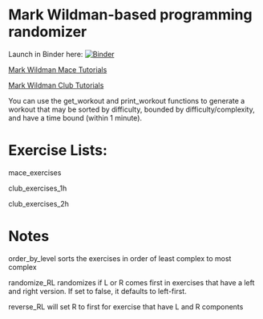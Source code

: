 # Mark Wildman-based programming randomizer

Launch in Binder here:
[![Binder](https://mybinder.org/badge_logo.svg)](https://mybinder.org/v2/gh/brugaltheelder/wildmanprogramming/main)

[Mark Wildman Mace Tutorials](https://www.youtube.com/watch?v=2PRpaJERX3E&list=PLk4oYPJ7TXKh050XTrfVFjPtDSeqYCfsh)

[Mark Wildman Club Tutorials](https://www.youtube.com/watch?v=Exuf3a7RhYs&list=PLk4oYPJ7TXKgVZH0qykDznDeaAcFImRuS)

You can use the get_workout and print_workout functions to generate a workout that
may be sorted by difficulty, bounded by difficulty/complexity, and have a time bound (within 1 minute).

# Exercise Lists:

mace_exercises

club_exercises_1h

club_exercises_2h


# Notes
order_by_level sorts the exercises in order of least complex to most complex

randomize_RL randomizes if L or R comes first in exercises that have a left and right version. If set to false, it defaults to left-first.

reverse_RL will set R to first for exercise that have L and R components

